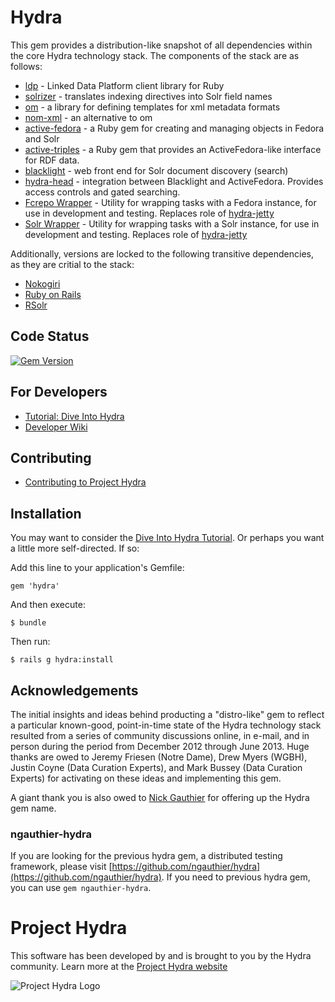 # Hydra
This gem provides a distribution-like snapshot of all dependencies within the core Hydra technology stack. The components of the stack are as follows:

* [ldp](https://github.com/projecthydra/ldp) - Linked Data Platform client library for Ruby
* [solrizer](https://github.com/projecthydra/solrizer) - translates indexing directives into Solr field names
* [om](https://github.com/projecthydra/om) - a library for defining templates for xml metadata formats
* [nom-xml](https://github.com/cbeer/nom-xml) - an alternative to om
* [active-fedora](https://github.com/projecthydra/active_fedora) - a Ruby gem for creating and managing objects in Fedora and Solr
* [active-triples](https://github.com/ActiveTriples/ActiveTriples) - a Ruby gem that provides an ActiveFedora-like interface for RDF data.
* [blacklight](https://github.com/projectblacklight/blacklight) - web front end for Solr document discovery (search)
* [hydra-head](https://github.com/projecthydra/hydra-head) - integration between Blacklight and ActiveFedora. Provides access controls and gated searching.
* [Fcrepo Wrapper](https://github.com/cbeer/fcrepo_wrapper) - Utility for wrapping tasks with a Fedora instance, for use in development and testing. Replaces role of [hydra-jetty](https://github.com/projecthydra/hydra-jetty)
* [Solr Wrapper](https://github.com/cbeer/solr_wrapper) - Utility for wrapping tasks with a Solr instance, for use in development and testing. Replaces role of [hydra-jetty](https://github.com/projecthydra/hydra-jetty)

Additionally, versions are locked to the following transitive dependencies, as they are critial to the stack:
* [Nokogiri](http://nokogiri.org/)
* [Ruby on Rails](http://rubyonrails.org/)
* [RSolr](https://github.com/rsolr/rsolr)

## Code Status
[![Gem Version](https://badge.fury.io/rb/hydra.png)](http://badge.fury.io/rb/hydra)

## For Developers

* [Tutorial: Dive Into Hydra](https://github.com/projecthydra/hydra/wiki/Dive-into-Hydra)
* [Developer Wiki](https://github.com/projecthydra/hydra/wiki)

## Contributing
* [Contributing to Project Hydra](CONTRIBUTING.md)

## Installation

You may want to consider the [Dive Into Hydra Tutorial](https://github.com/projecthydra/hydra/wiki/Dive-into-Hydra).
Or perhaps you want a little more self-directed.
If so:

Add this line to your application's Gemfile:

    gem 'hydra'

And then execute:

    $ bundle

Then run:

    $ rails g hydra:install

## Acknowledgements
The initial insights and ideas behind producting a "distro-like" gem to reflect a particular known-good,
point-in-time state of the Hydra technology stack resulted from a series of community discussions online,
in e-mail, and in person during the period from December 2012 through June 2013.  Huge thanks are owed to
Jeremy Friesen (Notre Dame), Drew Myers (WGBH), Justin Coyne (Data Curation Experts),
and Mark Bussey (Data Curation Experts) for activating on these ideas and implementing this gem.

A giant thank you is also owed to [Nick Gauthier](https://github.com/ngauthier) for offering up the Hydra gem name.

### ngauthier-hydra
If you are looking for the previous hydra gem, a distributed testing framework,
please visit [https://github.com/ngauthier/hydra](https://github.com/ngauthier/hydra).
If you need to previous hydra gem, you can use `gem ngauthier-hydra`.

# Project Hydra
This software has been developed by and is brought to you by the Hydra community.  Learn more at the
[Project Hydra website](http://projecthydra.org)

![Project Hydra Logo](https://github.com/uvalib/libra-oa/blob/a6564a9e5c13b7873dc883367f5e307bf715d6cf/public/images/powered_by_hydra.png?raw=true)
